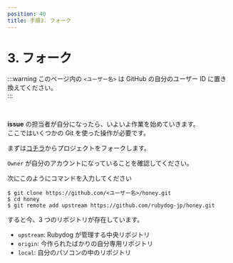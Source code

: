 ```yaml
---
position: 40
title: 手順3. フォーク
---
```


# 3. フォーク

:::warning
このページ内の `<ユーザー名>` は GitHub の自分のユーザー ID に置き換えてください。  
:::

<br />

**issue** の担当者が自分になったら、いよいよ作業を始めていきます。  
ここではいくつかの Git を使った操作が必要です。

まずは[コチラ](https://github.com/rubydog-jp/honey/fork)からプロジェクトをフォークします。

`Owner` が自分のアカウントになっていることを確認してください。

次にこのようにコマンドを入力してください

```
$ git clone https://github.com/<ユーザー名>/honey.git
$ cd honey
$ git remote add upstream https://github.com/rubydog-jp/honey.git
```

すると今、3 つのリポジトリが存在しています。

- `upstream`: Rubydog が管理する中央リポジトリ
- `origin`: 今作られたばかりの自分専用リポジトリ
- `local`: 自分のパソコンの中のリポジトリ
